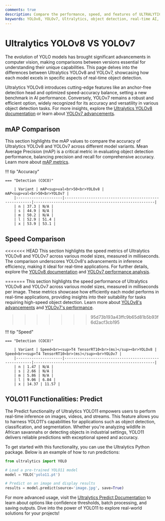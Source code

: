 ```yaml
---
comments: true
description: Compare the performance, speed, and features of ULTRALYTICS YOLOv8 and YOLOv7. Explore how these state-of-the-art models advance object detection, real-time AI, and edge AI applications in computer vision.
keywords: YOLOv8, YOLOv7, Ultralytics, object detection, real-time AI, edge AI, computer vision
---
```


# Ultralytics YOLOv8 VS YOLOv7

The evolution of YOLO models has brought significant advancements in computer vision, making comparisons between versions essential for understanding their unique capabilities. This page delves into the differences between Ultralytics YOLOv8 and YOLOv7, showcasing how each model excels in specific aspects of real-time object detection.

Ultralytics YOLOv8 introduces cutting-edge features like an anchor-free detection head and optimized speed-accuracy balance, setting a new benchmark in AI performance. Conversely, YOLOv7 remains a robust and efficient option, widely recognized for its accuracy and versatility in various object detection tasks. For more insights, explore the [Ultralytics YOLOv8 documentation](https://docs.ultralytics.com/models/yolov8/) or learn about [YOLOv7 advancements](https://github.com/WongKinYiu/yolov7).


## mAP Comparison

This section highlights the mAP values to compare the accuracy of Ultralytics YOLOv8 and YOLOv7 across different model variants. Mean Average Precision (mAP) is a critical metric in evaluating object detection performance, balancing precision and recall for comprehensive accuracy. Learn more about [mAP metrics](https://www.ultralytics.com/glossary/mean-average-precision-map).


!!! tip "Accuracy"

	=== "Detection (COCO)"

		| Variant | mAP<sup>val<br>50<br>YOLOv8 | mAP<sup>val<br>50<br>YOLOv7 |
		|---------------------|-------------------------------------------------------|-------------------------------------------------------|
		| n | 37.3 | N/A |
		| s | 44.9 | N/A |
		| m | 50.2 | N/A |
		| l | 52.9 | 51.4 |
		| x | 53.9 | 53.1 |
		

## Speed Comparison

<<<<<<< HEAD
This section highlights the speed metrics of Ultralytics YOLOv8 and YOLOv7 across various model sizes, measured in milliseconds. The comparison underscores YOLOv8's advancements in inference efficiency, making it ideal for real-time applications. For further details, explore the [YOLOv8 documentation](https://docs.ultralytics.com/models/yolov8/) and [YOLOv7 performance analysis](https://docs.ultralytics.com/models/yolov7/).

=======
This section highlights the speed performance of Ultralytics YOLOv8 and YOLOv7 across various model sizes, measured in milliseconds per image. These metrics showcase how efficiently each model performs in real-time applications, providing insights into their suitability for tasks requiring high-speed object detection. Learn more about [YOLOv8's advancements](https://docs.ultralytics.com/models/yolov8/) and [YOLOv7's performance](https://docs.ultralytics.com/models/yolov7/).
>>>>>>> 95d73b193a43ffc9b65d81b5b93f6d2acf3cb195

!!! tip "Speed"

	=== "Detection (COCO)"

		| Variant | Speed<br><sup>T4 TensorRT10<br>(ms)</sup><br>YOLOv8 | Speed<br><sup>T4 TensorRT10<br>(ms)</sup><br>YOLOv7 |
		|---------------------|-------------------------------------------------------|-------------------------------------------------------|
		| n | 1.47 | N/A |
		| s | 2.66 | N/A |
		| m | 5.86 | N/A |
		| l | 9.06 | 6.84 |
		| x | 14.37 | 11.57 |

## YOLO11 Functionalities: Predict

The Predict functionality of Ultralytics YOLO11 empowers users to perform real-time inference on images, videos, and streams. This feature allows you to harness YOLO11's capabilities for applications such as object detection, classification, and segmentation. Whether you're analyzing wildlife in African savannahs or detecting objects in industrial settings, YOLO11 delivers reliable predictions with exceptional speed and accuracy.

To get started with this functionality, you can use the Ultralytics Python package. Below is an example of how to run predictions:

```python
from ultralytics import YOLO

# Load a pre-trained YOLO11 model
model = YOLO('yolo11.pt')

# Predict on an image and display results
results = model.predict(source='image.jpg', save=True)
```

For more advanced usage, visit the [Ultralytics Predict Documentation](https://docs.ultralytics.com/modes/predict/) to learn about options like confidence thresholds, batch processing, and saving outputs. Dive into the power of YOLO11 to explore real-world solutions for your projects!
